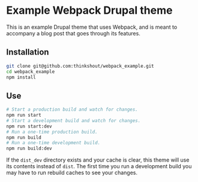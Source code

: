 # Example Webpack Drupal theme

This is an example Drupal theme that uses Webpack, and is meant to accompany a
blog post that goes through its features.

## Installation

```bash
git clone git@github.com:thinkshout/webpack_example.git
cd webpack_example
npm install
```

## Use

```bash
# Start a production build and watch for changes.
npm run start
# Start a development build and watch for changes.
npm run start:dev
# Run a one-time production build.
npm run build
# Run a one-time development build.
npm run build:dev
```

If the `dist_dev` directory exists and your cache is clear, this theme will use
its contents instead of `dist`. The first time you run a development build you
may have to run rebuild caches to see your changes.
